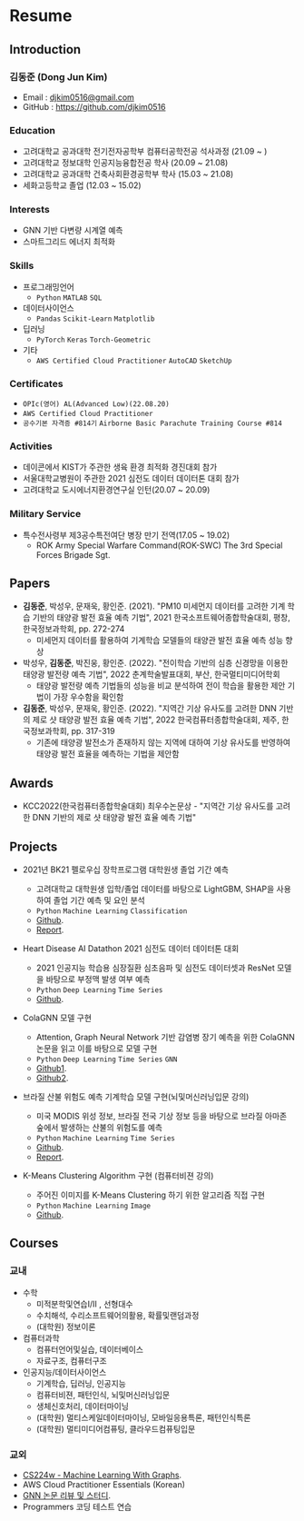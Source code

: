 # Resume

## Introduction
### **김동준 (Dong Jun Kim)**
- Email : djkim0516@gmail.com
- GitHub : https://github.com/djkim0516

### Education

- 고려대학교 공과대학 전기전자공학부 컴퓨터공학전공 석사과정 (21.09 ~ )
- 고려대학교 정보대학 인공지능융합전공 학사 (20.09 ~ 21.08)
- 고려대학교 공과대학 건축사회환경공학부 학사 (15.03 ~ 21.08)
- 세화고등학교 졸업 (12.03 ~ 15.02)

### Interests
- GNN 기반 다변량 시계열 예측
- 스마트그리드 에너지 최적화

### Skills
- 프로그래밍언어
  - `Python` `MATLAB` `SQL` 
- 데이터사이언스
  - `Pandas` `Scikit-Learn` `Matplotlib`
- 딥러닝
  - `PyTorch` `Keras` `Torch-Geometric`
- 기타
  - `AWS Certified Cloud Practitioner` `AutoCAD` `SketchUp`

### Certificates
- `OPIc(영어) AL(Advanced Low)(22.08.20)`
- `AWS Certified Cloud Practitioner`
- `공수기본 자격증 #814기` `Airborne Basic Parachute Training Course #814`

<!-- - 기타
  - `공수기본 자격증 #814` -->
### Activities
- 데이콘에서 KIST가 주관한 생육 환경 최적화 경진대회 참가
- 서울대학교병원이 주관한 2021 심전도 데이터 데이터톤 대회 참가
- 고려대학교 도시에너지환경연구실 인턴(20.07 ~ 20.09)

### Military Service
- 특수전사령부 제3공수특전여단 병장 만기 전역(17.05 ~ 19.02)
  - ROK Army Special Warfare Command(ROK-SWC) The 3rd Special Forces Brigade Sgt.

## Papers

<!-- ### Domestic -->
- **김동준**, 박성우, 문재욱, 황인준. (2021). "PM10 미세먼지 데이터를 고려한 기계 학습 기반의 태양광 발전 효율 예측 기법", 2021 한국소프트웨어종합학술대회, 평창, 한국정보과학회, pp. 272-274
    - 미세먼지 데이터를 활용하여 기계학습 모델들의 태양관 발전 효율 예측 성능 향상
- 박성우, **김동준**, 박진웅, 황인준. (2022). "전이학습 기반의 심층 신경망을 이용한 태양광 발전량 예측 기법", 2022 춘계학술발표대회, 부산, 한국멀티미디어학회
    - 태양광 발전량 예측 기법들의 성능을 비교 분석하여 전이 학습을 활용한 제안 기법이 가장 우수함을 확인함
- **김동준**, 박성우, 문재욱, 황인준. (2022). "지역간 기상 유사도를 고려한 DNN 기반의 제로 샷 태양광 발전 효율 예측 기법", 2022 한국컴퓨터종합학술대회, 제주, 한국정보과학회, pp. 317-319
    - 기존에 태양광 발전소가 존재하지 않는 지역에 대하여 기상 유사도를 반영하여 태양광 발전 효율을 예측하는 기법을 제안함
<!-- - **(심사전)** 김동준. (2022).  -->

## Awards
- KCC2022(한국컴퓨터종합학술대회) 최우수논문상 - "지역간 기상 유사도를 고려한 DNN 기반의 제로 샷 태양광 발전 효율 예측 기법" 

## Projects
- 2021년 BK21 펠로우십 장학프로그램 대학원생 졸업 기간 예측
    - 고려대학교 대학원생 입학/졸업 데이터를 바탕으로 LightGBM, SHAP을 사용하여 졸업 기간 예측 및 요인 분석
    - `Python` `Machine Learning`  `Classification`
    - [Github](https://github.com/djkim0516/BK21Project_GraduationPrediction).
    - [Report](https://github.com/djkim0516/BK21Project_GraduationPrediction/blob/main/%EC%B5%9C%EC%A2%85%20%EB%B3%B4%EA%B3%A0%EC%84%9C.pdf).
  
- Heart Disease AI Datathon 2021 심전도 데이터 데이터톤 대회
    - 2021 인공지능 학습용 심장질환 심초음파 및 심전도 데이터셋과 ResNet 모델을 바탕으로 부정맥 발생 여부 예측
    - `Python` `Deep Learning`  `Time Series`
    - [Github](https://github.com/djkim0516/ECG-classification-HDAI).

- ColaGNN 모델 구현
    - Attention, Graph Neural Network 기반 감염병 장기 예측을 위한 ColaGNN 논문을 읽고 이를 바탕으로 모델 구현
    - `Python` `Deep Learning` `Time Series` `GNN`
    - [Github1](https://github.com/djkim0516/COLA_GNN).
    - [Github2](https://github.com/djkim0516/Cola_GNN_review).

- 브라질 산불 위험도 예측 기계학습 모델 구현(뇌및머신러닝입문 강의)
    - 미국 MODIS 위성 정보, 브라질 전국 기상 정보 등을 바탕으로 브라질 아마존 숲에서 발생하는 산불의 위험도를 예측
    - `Python` `Machine Learning` `Time Series`
    - [Github](https://github.com/djkim0516/BNCS411_Final_Project).
    - [Report](https://github.com/djkim0516/BNCS411_Final_Project/blob/main/Group12_Final_Report_Forest_Fire_Prediction.pdf).
- K-Means Clustering Algorithm 구현 (컴퓨터비젼 강의)
    - 주어진 이미지를 K-Means Clustering 하기 위한 알고리즘 직접 구현
    - `Python` `Machine Learning`  `Image`
    - [Github](https://github.com/djkim0516/K_means_Clustering).

## Courses
### 교내
- 수학
  - 미적분학및연습I/II , 선형대수
  - 수치해석, 수리소프트웨어의활용, 확률및랜덤과정
  - (대학원) 정보이론
- 컴퓨터과학
  - 컴퓨터언어및실습, 데이터베이스
  - 자료구조, 컴퓨터구조
- 인공지능/데이터사이언스
  - 기계학습, 딥러닝, 인공지능
  - 컴퓨터비젼, 패턴인식, 뇌및머신러닝입문
  - 생체신호처리, 데이터마이닝
  - (대학원) 멀티스케일데이터마이닝, 모바일응용특론, 패턴인식특론
  - (대학원) 멀티미디어컴퓨팅, 클라우드컴퓨팅입문


### 교외
  - [CS224w - Machine Learning With Graphs](http://web.stanford.edu/class/cs224w).
  - AWS Cloud Practitioner Essentials (Korean)
  - [GNN 논문 리뷰 및 스터디](https://github.com/djkim0516?tab=repositories).
  - Programmers 코딩 테스트 연습
